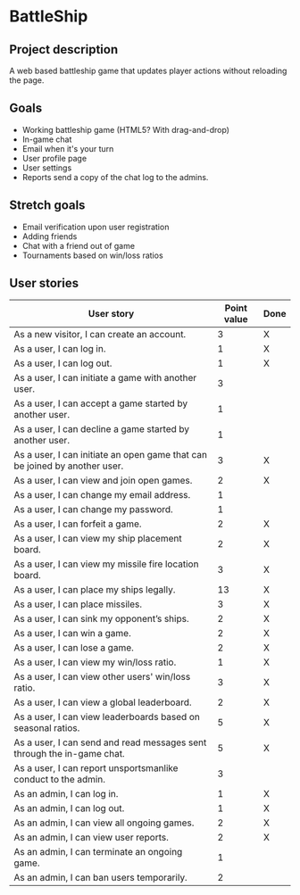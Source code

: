 # BattleShip

## Project description
A web based battleship game that updates player actions without reloading the page.
 
## Goals
- Working battleship game (HTML5? With drag-and-drop)
- In-game chat
- Email when it's your turn
- User profile page
- User settings
- Reports send a copy of the chat log to the admins.
 
## Stretch goals
- Email verification upon user registration
- Adding friends
- Chat with a friend out of game
- Tournaments based on win/loss ratios
 
## User stories
|User story| Point value| Done |
|----------|------------|------|
|As a new visitor, I can create an account.|3|X|
|As a user, I can log in.|1| X|
|As a user, I can log out.|1| X|
|As a user, I can initiate a game with another user.|3|
|As a user, I can accept a game started by another user.|1|
|As a user, I can decline a game started by another user.|1|
|As a user, I can initiate an open game that can be joined by another user.|3| X|
|As a user, I can view and join open games.|2| X|
|As a user, I can change my email address.|1|
|As a user, I can change my password.|1|
|As a user, I can forfeit a game.|2| X|
|As a user, I can view my ship placement board.|2|X
|As a user, I can view my missile fire location board.|3|X
|As a user, I can place my ships legally.|13|X
|As a user, I can place missiles.|3|X
|As a user, I can sink my opponent’s ships.|2|X
|As a user, I can win a game.|2|X
|As a user, I can lose a game.|2|X
|As a user, I can view my win/loss ratio.|1| X
|As a user, I can view other users' win/loss ratio.|3| X
|As a user, I can view a global leaderboard.|2| X
|As a user, I can view leaderboards based on seasonal ratios.|5| X
|As a user, I can send and read messages sent through the in-game chat.|5| X
|As a user, I can report unsportsmanlike conduct to the admin.|3|
|As an admin, I can log in.|1|X|
|As an admin, I can log out.|1|X|
|As an admin, I can view all ongoing games.|2|X
|As an admin, I can view user reports.|2|X
|As an admin, I can terminate an ongoing game.|1|
|As an admin, I can ban users temporarily.|2|
 

